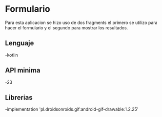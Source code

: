# Formulario

Para esta aplicacion se hizo uso de dos fragments el primero se utilizo para hacer el formulario y el segundo para mostrar los resultados.


## Lenguaje
-kotlin

## API minima
-23

## Librerias
-implementation 'pl.droidsonroids.gif:android-gif-drawable:1.2.25'

